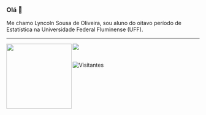 ### Olá 👋
Me chamo Lyncoln Sousa de Oliveira, sou aluno do oitavo período de Estatística na Universidade Federal Fluminense (UFF).


<a href="https://github.com/lyncoln"><i class="fab fa-github"></i></a>
<a href="https://www.linkedin.com/in/lyncoln-sousa-766b1314a/"><i class="fab fa-linkedin"></i></a>
<a href="http://lattes.cnpq.br/5072580102873532"><i class="fas fa-book"></i></a>

---

<div>
  <img height="170" align="left" src="https://github-readme-stats.vercel.app/api username=Lyncoln&hide=issues&count_private=true&include_all_commits=true&show_icons=true&theme=light" />
  <img src="https://github-readme-stats.vercel.app/api/top-langs/?username=Lyncoln&theme=light&layout=compact&hide=html,js,jupyter%20notebook,css,TeX" />
</div>

<br>

![Visitantes](https://visitor-badge.laobi.icu/badge?page_id=Lyncoln.ApurvShah007)
<!--
**Lyncoln/Lyncoln** is a ✨ _special_ ✨ repository because its `README.md` (this file) appears on your GitHub profile.

Here are some ideas to get you started:

- 🔭 I’m currently working on ...
- 🌱 I’m currently learning ...
- 👯 I’m looking to collaborate on ...
- 🤔 I’m looking for help with ...
- 💬 Ask me about ...
- 📫 How to reach me: ...
- 😄 Pronouns: ...
- ⚡ Fun fact: ...
-->
